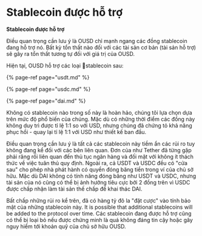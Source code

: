 # Stablecoin được hỗ trợ

**Stablecoin được hỗ trợ**

Điều quan trọng cần lưu ý là OUSD chỉ mạnh ngang các đồng stablecoin đang hỗ trợ nó. Bất kỳ tổn thất nào đối với các tài sản cơ bản (tài sản hỗ trợ) sẽ gây ra tổn thất tương tự đối với giá trị của OUSD.

Hiện tại, OUSD hỗ trợ các loại stablecoin sau:

{% page-ref page="usdt.md" %}

{% page-ref page="usdc.md" %}

{% page-ref page="dai.md" %}

Không có stablecoin nào trong số này là hoàn hảo, chúng tôi lựa chọn dựa trên mức độ phổ biến của chúng. Mặc dù có những thời điểm các đồng này không duy trì được tỉ lệ 1:1 so với USD, nhưng chúng đã chứng tỏ khả năng phục hồi - quay lại tỉ lệ 1:1 với USD như thiết kế ban đầu.

Điều quan trọng cần lưu ý là tất cả các stablecoin này tiềm ẩn các rủi ro tuy không đang kể đối với các bên liên quan. Đơn của như Tether đã từng gặp phải răng rối liên quan đến thủ tục ngân hàng và đối mặt với không ít thách thức về việc tuân thủ quy định. Ngoài ra, cả USDT và USDC đều có "cửa sau" cho phép nhà phát hành có quyền đóng băng tiền trong ví của chủ sở hữu. Mặc dù DAI không có tính năng đóng băng như USDT và USDC, nhưng tài sản của nó cũng có thể bị ảnh hưởng tiêu cực bởi 2 đồng trên vì USDC được chấp nhận làm tài sản thế chấp để khai thác DAI.

Bất chấp những rủi ro kể trên, đã có hàng tỷ đô la "đặt cược" vào tính bảo mật của những stablecoin này. It is possible that additional stablecoins will be added to the protocol over time. Các stablecoin đang được hỗ trợ cũng có thể bị loại bỏ nếu được chứng minh là quá không đáng tin cậy hoặc gây nguy hiểm tới khoản quỹ của chủ sở hữu OUSD. 

